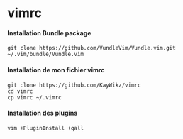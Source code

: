 # vimrc

#### Installation Bundle package

```
git clone https://github.com/VundleVim/Vundle.vim.git ~/.vim/bundle/Vundle.vim
```
#### Installation de mon fichier vimrc

```
git clone https://github.com/KayWikz/vimrc
cd vimrc
cp vimrc ~/.vimrc
```

#### Installation des plugins

```
vim +PluginInstall +qall
```
